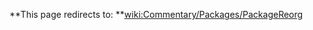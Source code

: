 
**This page redirects to: **[wiki:Commentary/Packages/PackageReorg](Commentary/Packages/PackageReorg)



